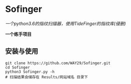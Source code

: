 # Sofinger

*一个python3.6的指纹扫描器，使用TideFinger的指纹库(侵删)*

**一个练手项目**

## 安装与使用
```
git clone https://github.com/WAY29/Sofinger.git
cd Sofinger
python3 Sofinger.py -h
# 扫描结果会储存在 Results/网站域名 目录下
```